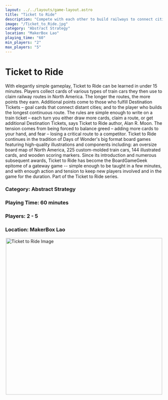 ```yaml
---
layout: ../../layouts/game-layout.astro
title: "Ticket to Ride"
description: "Compete with each other to build railways to connect cities across the US!"
image: "/Ticket_to_Ride.jpg"
category: "Abstract Strategy"
location: "MakerBox Lao"
playing_time: "60"
min_players: "2"
max_players: "5"
---
```

# Ticket to Ride

With elegantly simple gameplay, Ticket to Ride can be learned in under 15 minutes. Players collect cards of various types of train cars they then use to claim railway routes in North America. The longer the routes, the more points they earn. Additional points come to those who fulfill Destination Tickets &ndash; goal cards that connect distant cities; and to the player who builds the longest continuous route.   The rules are simple enough to write on a train ticket &ndash; each turn you either draw more cards, claim a route, or get additional Destination Tickets,  says Ticket to Ride author, Alan R. Moon.  The tension comes from being forced to balance greed &ndash; adding more cards to your hand, and fear &ndash; losing a critical route to a competitor.   Ticket to Ride continues in the tradition of Days of Wonder's big format board games featuring high-quality illustrations and components including: an oversize board map of North America, 225 custom-molded train cars, 144 illustrated cards, and wooden scoring markers.  Since its introduction and numerous subsequent awards, Ticket to Ride has become the BoardGameGeek epitome of a  gateway game  -- simple enough to be taught in a few minutes, and with enough action and tension to keep new players involved and in the game for the duration.  Part of the Ticket to Ride series.  

### Category: Abstract Strategy

### Playing Time: 60 minutes

### Players: 2 - 5

### Location: MakerBox Lao

<img src="/Ticket_to_Ride.jpg" alt="Ticket to Ride Image" width="500" style="display: block; margin: 0 auto">

    